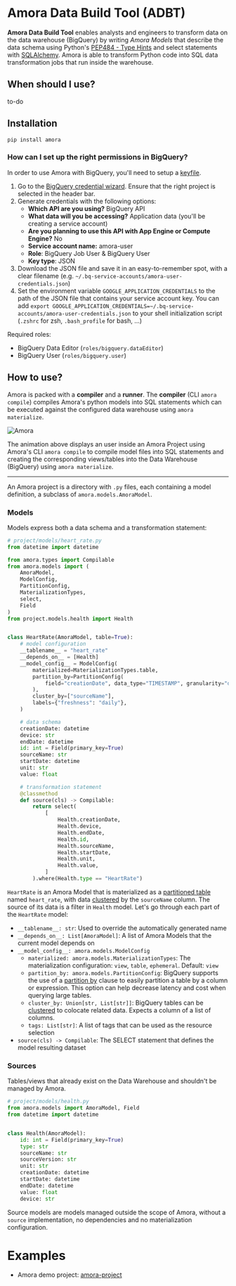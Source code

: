 # Amora Data Build Tool (ADBT)

 **Amora Data Build Tool** enables analysts and engineers to transform data on the data warehouse (BigQuery) 
by writing *Amora Models* that describe the data schema using Python's [PEP484 - Type Hints](https://www.python.org/dev/peps/pep-0484/) 
and select statements with [SQLAlchemy](https://github.com/sqlalchemy/sqlalchemy). Amora is able to transform Python 
code into SQL data transformation jobs that run inside the warehouse.

## When should I use? 

to-do 

## Installation

`pip install amora`

### How can I set up the right permissions in BigQuery?

In order to use Amora with BigQuery, you'll need to setup a [keyfile](https://cloud.google.com/iam/docs/reference/rest/v1/projects.serviceAccounts.keys).

1. Go to the [BigQuery credential wizard](https://console.cloud.google.com/apis/credentials/wizard). Ensure that the right project is selected in the header bar.
2. Generate credentials with the following options:
    - **Which API are you using?** BigQuery API
    - **What data will you be accessing?** Application data (you'll be creating a service account)
    - **Are you planning to use this API with App Engine or Compute Engine?** No
    - **Service account name:** amora-user
    - **Role**: BigQuery Job User & BigQuery User
    - **Key type**: JSON
3. Download the JSON file and save it in an easy-to-remember spot, with a clear filename (e.g. `~/.bq-service-accounts/amora-user-credentials.json`)
4. Set the environment variable `GOOGLE_APPLICATION_CREDENTIALS` to the path of the JSON file that contains your service 
   account key. You can add `export GOOGLE_APPLICATION_CREDENTIALS=~/.bq-service-accounts/amora-user-credentials.json` 
   to your shell initialization script (`.zshrc` for zsh, `.bash_profile` for bash, ...)

Required roles:
   
- BigQuery Data Editor (`roles/bigquery.dataEditor`)
- BigQuery User (`roles/bigquery.user`)

## How to use?

Amora is packed with a **compiler** and a **runner**. The **compiler** (CLI `amora compile`) compiles Amora's python 
models into SQL statements which can be executed against the configured data warehouse using `amora materialize`.

![Amora](docs_src/static/demo.gif)

The animation above displays an user inside an Amora Project using Amora's CLI `amora compile` to compile model 
files into SQL statements and creating the corresponding views/tables into the Data Warehouse (BigQuery) using `amora materialize`.

----

An Amora project is a directory with `.py` files, each containing a model definition, a subclass of `amora.models.AmoraModel`.

### Models

Models express both a data schema and a transformation statement:

```python
# project/models/heart_rate.py
from datetime import datetime

from amora.types import Compilable
from amora.models import (
    AmoraModel,
    ModelConfig,
    PartitionConfig, 
    MaterializationTypes,
    select,
    Field
)
from project.models.health import Health


class HeartRate(AmoraModel, table=True):
    # model configuration
    __tablename__ = "heart_rate"
    __depends_on__ = [Health]
    __model_config__ = ModelConfig(
        materialized=MaterializationTypes.table,
        partition_by=PartitionConfig(
            field="creationDate", data_type="TIMESTAMP", granularity="day"
        ),
        cluster_by=["sourceName"],
        labels={"freshness": "daily"},
    )

    # data schema
    creationDate: datetime
    device: str
    endDate: datetime
    id: int = Field(primary_key=True)
    sourceName: str
    startDate: datetime
    unit: str
    value: float

    # transformation statement
    @classmethod
    def source(cls) -> Compilable:
        return select(
            [
                Health.creationDate,
                Health.device,
                Health.endDate,
                Health.id,
                Health.sourceName,
                Health.startDate,
                Health.unit,
                Health.value,
            ]
        ).where(Health.type == "HeartRate")

```

`HeartRate` is an Amora Model that is materialized as a [partitioned table](https://cloud.google.com/bigquery/docs/partitioned-tables) 
named `heart_rate`, with data [clustered](https://cloud.google.com/bigquery/docs/clustered-tables) by the `sourceName` column. 
The source of its data is a filter in `Health` model. Let's go through each part of the `HeartRate` model:

- `__tablename__: str`: Used to override the automatically generated name
- `__depends_on__: List[AmoraModel]`: A list of Amora Models that the current model depends on
- `__model_config__: amora.models.ModelConfig` 
    - `materialized: amora.models.MaterializationTypes`: The materialization configuration: `view`, `table`, `ephemeral`. 
      Default: `view` 
    - `partition_by: amora.models.PartitionConfig`: BigQuery supports the use of a [partition by](https://cloud.google.com/bigquery/docs/partitioned-tables) clause to easily partition 
      a table by a column or expression. This option can help decrease latency and cost when querying large tables.
    - `cluster_by: Union[str, List[str]]`: BigQuery tables can be [clustered](https://cloud.google.com/bigquery/docs/clustered-tables) to colocate related data. Expects a column of a list of columns.
    - `tags: List[str]`: A list of tags that can be used as the resource selection
- `source(cls) -> Compilable`: The SELECT statement that defines the model resulting dataset

### Sources

Tables/views that already exist on the Data Warehouse and shouldn't be managed by Amora. 

```python
# project/models/health.py
from amora.models import AmoraModel, Field
from datetime import datetime


class Health(AmoraModel):
    id: int = Field(primary_key=True)
    type: str
    sourceName: str
    sourceVersion: str
    unit: str
    creationDate: datetime
    startDate: datetime
    endDate: datetime
    value: float
    device: str

```

Source models are models managed outside the scope of Amora, without a `source` implementation, 
no dependencies and no materialization configuration.   

# Examples

* Amora demo project: [amora-project](examples/amora_project/README.md)